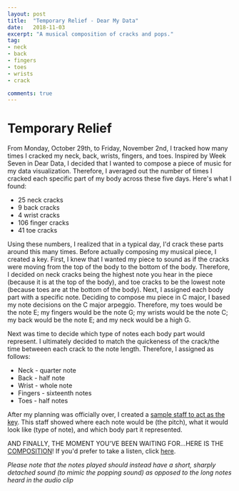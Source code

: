 ```yaml
---
layout: post
title:  "Temporary Relief - Dear My Data"
date:   2018-11-03
excerpt: "A musical composition of cracks and pops."
tag:
- neck
- back
- fingers
- toes
- wrists
- crack

comments: true
---
```


# Temporary Relief

From Monday, October 29th, to Friday, November 2nd, I tracked how many times I cracked my neck, back, wrists, fingers, and toes. Inspired by Week Seven in Dear Data, I decided that I wanted to compose a piece of music for my data visualization. Therefore, I averaged out the number of times I cracked each specific part of my body across these five days. Here's what I found:

+ 25 neck cracks
+ 9 back cracks
+ 4 wrist cracks
+ 106 finger cracks
+ 41 toe cracks

Using these numbers, I realized that in a typical day, I'd crack these parts around this many times. Before actually composing my musical piece, I created a key. First, I knew that I wanted my piece to sound as if the cracks were moving from the top of the body to the bottom of the body. Therefore, I decided on neck cracks being the highest note you hear in the piece (because it is at the top of the body), and toe cracks to be the lowest note (because toes are at the bottom of the body). Next, I assigned each body part with a specific note. Deciding to compose mu piece in C major, I based my note decisions on the C major arpeggio. Therefore, my toes would be the note E; my fingers would be the note G; my wrists would be the note C; my back would be the note E; and my neck would be a high G. 

Next was time to decide which type of notes each body part would represent. I ultimately decided to match the quickeness of the crack/the time betweeen each crack to the note length. Therefore, I assigned as follows:

+ Neck - quarter note
+ Back - half note
+ Wrist - whole note
+ Fingers - sixteenth notes
+ Toes - half notes

After my planning was officially over, I created a [sample staff to act as the key](https://drive.google.com/file/d/1InAIr-EG90noLZE31z7sWMlVH0iBswvy/view?usp=sharing). This staff showed where each note would be (the pitch), what it would look like (type of note), and which body part it represented. 


AND FINALLY, THE MOMENT YOU'VE BEEN WAITING FOR...HERE IS THE [COMPOSITION](https://drive.google.com/file/d/1hlwmfMOICkU3W-8PgRJ8a6P-FhlRQss9/view?usp=sharing)! If you'd prefer to take a listen, click [here](https://drive.google.com/file/d/1kcGKIckk8mdagl-QljhMgyV--9GTH6wX/view?usp=sharing).

*Please note that the notes played should instead have a short, sharply detached sound (to mimic the popping sound) as opposed to the long notes heard in the audio clip*
